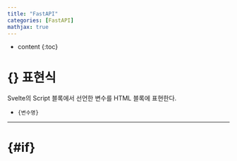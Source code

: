 ```yaml
---
title: "FastAPI"
categories: [FastAPI]
mathjax: true
---
```


* content
{:toc}
# {} 표현식

Svelte의 Script 블록에서 선언한 변수를 HTML 블록에 표현한다.

- `{변수명}`

---

# \{#if}

